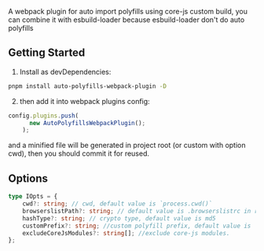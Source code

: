A webpack plugin for auto import polyfills using core-js custom build, you can combine it with esbuild-loader because esbuild-loader don't do auto polyfills

## Getting Started
1. Install as devDependencies:
``` bash
pnpm install auto-polyfills-webpack-plugin -D
```

2. then add it into webpack plugins config:

```js
config.plugins.push(
      new AutoPolyfillsWebpackPlugin();
    );
```

and a minified file will be generated in project root (or custom with option cwd), then you should commit it for reused.

## Options

```ts
type IOpts = {
    cwd?: string; // cwd, default value is `process.cwd()`
    browserslistPath?: string; // default value is .browserslistrc in root directory
    hashType?: string; // crypto type, default value is md5
    customPrefix?: string; //custom polyfill prefix, default value is 'dt'
    excludeCoreJsModules?: string[]; //exclude core-js modules.
};
```